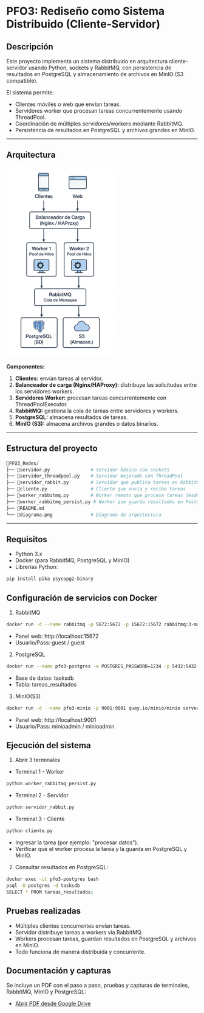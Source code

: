 # PFO3: Rediseño como Sistema Distribuido (Cliente-Servidor)

## Descripción
Este proyecto implementa un sistema distribuido en arquitectura cliente-servidor usando Python, sockets y RabbitMQ, con persistencia de resultados en PostgreSQL y almacenamiento de archivos en MinIO (S3 compatible).

El sistema permite:
- Clientes móviles o web que envían tareas.  
- Servidores worker que procesan tareas concurrentemente usando ThreadPool.  
- Coordinación de múltiples servidores/workers mediante RabbitMQ.  
- Persistencia de resultados en PostgreSQL y archivos grandes en MinIO.  

---

## Arquitectura

![diagrama](diagrama.png)

**Componentes:**
1. **Clientes:** envían tareas al servidor.  
2. **Balanceador de carga (Nginx/HAProxy):** distribuye las solicitudes entre los servidores workers.  
3. **Servidores Worker:** procesan tareas concurrentemente con ThreadPoolExecutor.  
4. **RabbitMQ:** gestiona la cola de tareas entre servidores y workers.  
5. **PostgreSQL:** almacena resultados de tareas.  
6. **MinIO (S3):** almacena archivos grandes o datos binarios.  

---

## Estructura del proyecto
```bash
📁PFO3_Redes/
├── 📄servidor.py               # Servidor básico con sockets
├── 📄servidor_threadpool.py    # Servidor mejorado con ThreadPool
├── 📄servidor_rabbit.py        # Servidor que publica tareas en RabbitMQ
├── 📄cliente.py                # Cliente que envía y recibe tareas
├── 📄worker_rabbitmq.py        # Worker remoto que procesa tareas desde RabbitMQ
├── 📄worker_rabbitmq_persist.py # Worker que guarda resultados en PostgreSQL
├── 📄README.md                 
└── 📄diagrama.png              # Diagrama de arquitectura

```

---

## Requisitos

- Python 3.x  
- Docker (para RabbitMQ, PostgreSQL y MinIO)  
- Librerías Python:
```bash
pip install pika psycopg2-binary
```

## Configuración de servicios con Docker
1. RabbitMQ
```bash
docker run -d --name rabbitmq -p 5672:5672 -p 15672:15672 rabbitmq:3-management
```
- Panel web: http://localhost:15672
- Usuario/Pass: guest / guest

2. PostgreSQL
```bash
docker run --name pfo3-postgres -e POSTGRES_PASSWORD=1234 -p 5432:5432 -d postgres:15
``` 
- Base de datos: tasksdb
- Tabla: tareas_resultados

3. MinIO(S3)
```bash
docker run -d --name pfo3-minio -p 9001:9001 quay.io/minio/minio server /data
```
- Panel web: http://localhost:9001
- Usuario/Pass: minioadmin / minioadmin

## Ejecución del sistema
1. Abrir 3 terminales
- Terminal 1 - Worker
```bash
python worker_rabbitmq_persist.py
```
- Terminal 2 - Servidor
```bash
python servidor_rabbit.py
```
- Terminal 3 - Cliente
```bash
python cliente.py
```
- Ingresar la tarea (por ejemplo: "procesar datos").
- Verificar que el worker procesa la tarea y la guarda en PostgreSQL y MinIO.
2. Consultar resultados en PostgreSQL:
```bash
docker exec -it pfo3-postgres bash
psql -U postgres -d tasksdb
SELECT * FROM tareas_resultados;
```
## Pruebas realizadas
- Múltiples clientes concurrentes envían tareas.
- Servidor distribuye tareas a workers vía RabbitMQ.
- Workers procesan tareas, guardan resultados en PostgreSQL y archivos en MinIO.
- Todo funciona de manera distribuida y concurrente.
## Documentación y capturas
Se incluye un PDF con el paso a paso, pruebas y capturas de terminales, RabbitMQ, MinIO y PostgreSQL:

- [Abrir PDF desde Google Drive](https://drive.google.com/file/d/19xXCK2_mZjykRHDufpfBRRK75m4mUlWE/view?usp=sharing)
